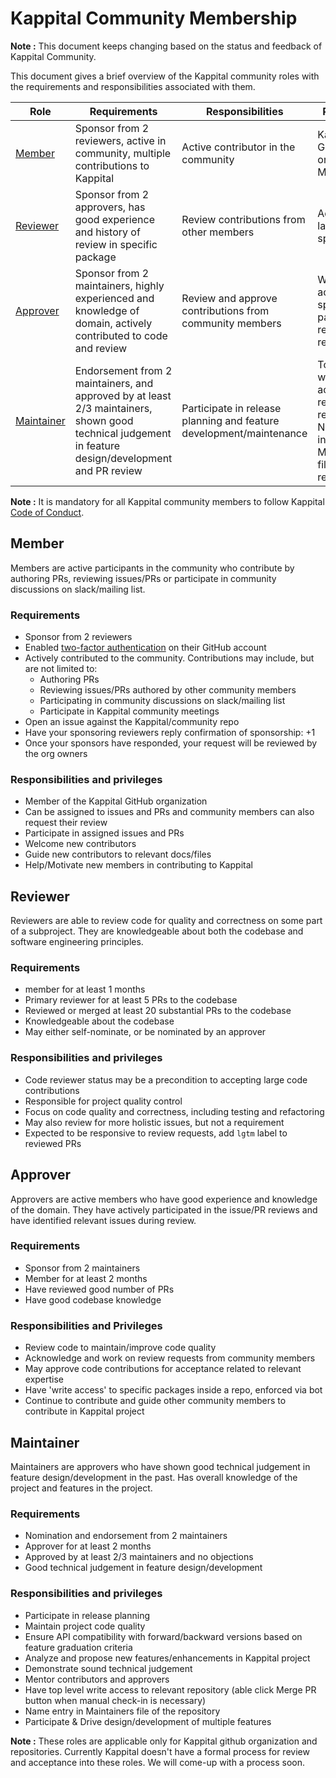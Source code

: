 # Kappital Community Membership

**Note :** This document keeps changing based on the status and feedback of Kappital Community.

This document gives a brief overview of the Kappital community roles with the requirements and responsibilities associated with them.

| Role                      | Requirements                                                                                                    | Responsibilities                                                                                        | Privileges                                                                                       |
|---------------------------|-----------------------------------------------------------------------------------------------------------------|---------------------------------------------------------------------------------------------------------|--------------------------------------------------------------------------------------------------|
| [Member](#member)         | Sponsor from 2 reviewers, active in community, multiple contributions to Kappital                               | Active contributor in the community                                                                     | Kappital GitHub organization Member                                                              |
| [Reviewer](#member)       | Sponsor from 2 approvers, has good experience and history of review in specific package                         | Review contributions from other members                                                                 | Add `lgtm` label to specific PRs                                                                 |
| [Approver](#approver)     | Sponsor from 2 maintainers, highly experienced and knowledge of domain, actively contributed to code and review | Review and approve contributions from community members                                                 | Write access to specific packages in relevant repository                                         |
| [Maintainer](#maintainer) | Endorsement from 2 maintainers, and approved by at least 2/3 maintainers, shown good technical judgement in feature design/development and PR review               | Participate in release planning and feature development/maintenance                                     | Top level write access to relevant repository. Name entry in Maintainers file of the repository  |



**Note :** It is mandatory for all Kappital community members to follow Kappital [Code of Conduct].

## Member

Members are active participants in the community who contribute by authoring PRs,
reviewing issues/PRs or participate in community discussions on slack/mailing list.


### Requirements

- Sponsor from 2 reviewers
- Enabled [two-factor authentication] on their GitHub account
- Actively contributed to the community. Contributions may include, but are not limited to:
  - Authoring PRs
  - Reviewing issues/PRs authored by other community members
  - Participating in community discussions on slack/mailing list
  - Participate in Kappital community meetings
- Open an issue against the Kappital/community repo
- Have your sponsoring reviewers reply confirmation of sponsorship: +1
- Once your sponsors have responded, your request will be reviewed by the org owners


### Responsibilities and privileges

- Member of the Kappital GitHub organization
- Can be assigned to issues and PRs and community members can also request their review
- Participate in assigned issues and PRs
- Welcome new contributors
- Guide new contributors to relevant docs/files
- Help/Motivate new members in contributing to Kappital

## Reviewer

Reviewers are able to review code for quality and correctness on some part of a subproject.
They are knowledgeable about both the codebase and software engineering principles.


### Requirements

- member for at least 1 months
- Primary reviewer for at least 5 PRs to the codebase
- Reviewed or merged at least 20 substantial PRs to the codebase
- Knowledgeable about the codebase
- May either self-nominate,  or be nominated by an approver


### Responsibilities and privileges

- Code reviewer status may be a precondition to accepting large code contributions
- Responsible for project quality control
- Focus on code quality and correctness, including testing and refactoring
- May also review for more holistic issues, but not a requirement
- Expected to be responsive to review requests, add `lgtm` label to reviewed PRs

## Approver

Approvers are active members who have good experience and knowledge of the domain.
They have actively participated in the issue/PR reviews and have identified relevant issues during review.


### Requirements

- Sponsor from 2 maintainers
- Member for at least 2 months
- Have reviewed good number of PRs
- Have good codebase knowledge


### Responsibilities and Privileges

- Review code to maintain/improve code quality
- Acknowledge and work on review requests from community members
- May approve code contributions for acceptance related to relevant expertise
- Have 'write access' to specific packages inside a repo, enforced via bot
- Continue to contribute and guide other community members to contribute in Kappital project

## Maintainer

Maintainers are approvers who have shown good technical judgement in feature design/development in the past.
Has overall knowledge of the project and features in the project.

### Requirements

- Nomination and endorsement from 2 maintainers
- Approver for at least 2 months
- Approved by at least 2/3 maintainers and no objections
- Good technical judgement in feature design/development

### Responsibilities and privileges

- Participate in release planning
- Maintain project code quality
- Ensure API compatibility with forward/backward versions based on feature graduation criteria
- Analyze and propose new features/enhancements in Kappital project
- Demonstrate sound technical judgement
- Mentor contributors and approvers
- Have top level write access to relevant repository (able click Merge PR button when manual check-in is necessary)
- Name entry in Maintainers file of the repository
- Participate & Drive design/development of multiple features


**Note :** These roles are applicable only for Kappital github organization and repositories. Currently Kappital doesn't have a formal process for review and acceptance into these roles. We will come-up with a process soon.

[Code of Conduct]: https://github.com/Kappital/community/blob/master/CODE_OF_CONDUCT.md
[two-factor authentication]: https://help.github.com/articles/about-two-factor-authentication
